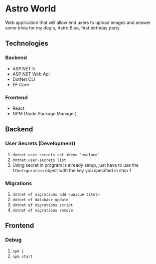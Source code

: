 # Astro World
Web application that will allow end users to upload images and answer some trivia for my dog's, Astro Blue, first birthday party.

## Technologies

### Backend
- <span>ASP.NET</span> 5
- <span>ASP.NET</span> Web Api
- DotNet CLI
- EF Core

### Frontend
- React
- NPM (Node Package Manager)

## Backend

### User Secrets (Development)
1. `dotnet user-secrets set <Key> "<value>"`
2. `dotnet user-secrets list`
3. Using secret in program is already setup, just have to use the `IConfiguration` object with the key you specified in step 1

### Migrations
1. `dotnet ef migrations add <unique titel>`
2. `dotnet ef database update`
3. `dotnet ef migrations script`
4. `dotnet ef migrations remove`

## Frontend

### Debug
1. `npm i`
2. `npm start`